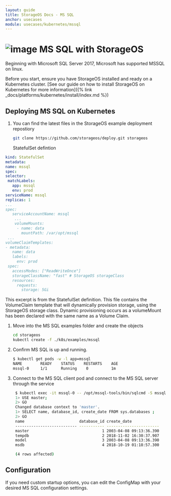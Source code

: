 ```yaml
---
layout: guide
title: StorageOS Docs - MS SQL
anchor: usecases
module: usecases/kubernetes/mssql
---
```


# ![image](/images/docs/explore/mssqllogo.png) MS SQL with StorageOS

Beginning with Microsoft SQL Server 2017, Microsoft has supported MSSQL on
linux.

Before you start, ensure you have StorageOS installed and ready on a Kubernetes
cluster. [See our guide on how to install StorageOS on Kubernetes for more
information]({% link _docs/platforms/kubernetes/install/index.md %})

## Deploying MS SQL on Kubernetes

1. You can find the latest files in the StorageOS example deployment repostiory
   ```bash
   git clone https://github.com/storageos/deploy.git storageos
   ```
   StatefulSet defintion
  ```yaml
kind: StatefulSet
metadata:
 name: mssql
spec:
 selector:
   matchLabels:
     app: mssql
     env: prod
 serviceName: mssql
 replicas: 1
 ...
 spec:
     serviceAccountName: mssql
      ...
      volumeMounts:
       - name: data
         mountPath: /var/opt/mssql
   ...
volumeClaimTemplates:
 - metadata:
     name: data
     labels:
       env: prod
   spec:
     accessModes: ["ReadWriteOnce"]
     storageClassName: "fast" # StorageOS storageClass 
     resources:
       requests:
         storage: 5Gi
   ```
   This excerpt is from the StatefulSet definition. This file contains the
   VolumeClaim template that will dynamically provision storage, using the
   StorageOS storage class. Dynamic provisioning occurs as a volumeMount has
   been declared with the same name as a Volume Claim.

1. Move into the MS SQL examples folder and create the objects

   ```bash
   cd storageos
   kubectl create -f ./k8s/examples/mssql
   ```

1. Confirm MS SQL is up and running.

   ```bash
   $ kubectl get pods -w -l app=mssql
   NAME        READY    STATUS    RESTARTS    AGE
   mssql-0     1/1      Running    0          1m
   ```

1. Connect to the MS SQL client pod and connect to the MS SQL server through the
   service
   ```bash
    $ kubectl exec -it mssql-0 -- /opt/mssql-tools/bin/sqlcmd -S mssql-0.mssql -U SA -P 'Password15'
    1> USE master;
    2> GO
    Changed database context to 'master'.
    1> SELECT name, database_id, create_date FROM sys.databases ;
    2> GO
    name                        database_id create_date            
    --------------------------- ----------- -----------------------
    master                                1 2003-04-08 09:13:36.390
    tempdb                                2 2018-11-02 16:30:37.907
    model                                 3 2003-04-08 09:13:36.390
    msdb                                  4 2018-10-19 01:18:57.300

    (4 rows affected)
    ```

## Configuration

If you need custom startup options, you can edit the ConfigMap with your desired MS SQL configuration settings.
